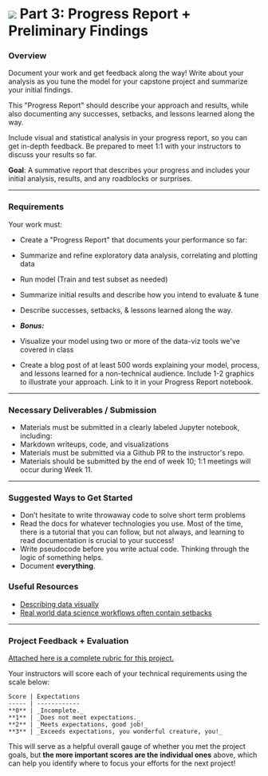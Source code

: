 # ![](https://ga-dash.s3.amazonaws.com/production/assets/logo-9f88ae6c9c3871690e33280fcf557f33.png) Part 3: Progress Report + Preliminary Findings

### Overview

Document your work and get feedback along the way! Write about your analysis as you tune the model for your capstone project and summarize your initial findings.

This "Progress Report" should describe your approach and results, while also documenting any successes, setbacks, and lessons learned along the way.

Include visual and statistical analysis in your progress report, so you can get in-depth feedback. Be prepared to meet 1:1 with your instructors to discuss your results so far.

**Goal**: A summative report that describes your progress and includes your initial analysis, results, and any roadblocks or surprises.

---

### Requirements

Your work must:

- Create a "Progress Report" that documents your performance so far:
 - Summarize and refine exploratory data analysis, correlating and plotting data
 - Run model (Train and test subset as needed)
 - Summarize initial results and describe how you intend to evaluate & tune
 - Describe successes, setbacks, & lessons learned along the way.

- ***Bonus:***
 - Visualize your model using two or more of the data-viz tools we've covered in class 
 - Create a blog post of at least 500 words explaining your model, process, and lessons learned for a non-technical audience. Include 1-2 graphics to illustrate your approach. Link to it in your Progress Report notebook.

---

### Necessary Deliverables / Submission

- Materials must be submitted in a clearly labeled Jupyter notebook, including:
 - Markdown writeups, code, and visualizations
- Materials must be submitted via a Github PR to the instructor's repo.
- Materials should be submitted by the end of week 10; 1:1 meetings will occur during Week 11.

---

### Suggested Ways to Get Started

- Don’t hesitate to write throwaway code to solve short term problems
- Read the docs for whatever technologies you use. Most of the time, there is a tutorial that you can follow, but not always, and learning to read documentation is crucial to your success!
- Write pseudocode before you write actual code. Thinking through the logic of something helps.  
- Document **everything**.

### Useful Resources

- [Describing data visually](http://www.statisticsviews.com/details/feature/6314441/Visualising-Statistics-The-importance-of-seeing-not-just-describing-data.html)
- [Real world data science workflows often contain setbacks](https://guerrilla-analytics.net/2015/02/20/data-science-workflows-a-reality-check/)

---

### Project Feedback + Evaluation

[Attached here is a complete rubric for this project.](./part-03-rubric.md)

Your instructors will score each of your technical requirements using the scale below:

    Score | Expectations
    ----- | ------------
    **0** | _Incomplete._
    **1** | _Does not meet expectations._
    **2** | _Meets expectations, good job!_
    **3** | _Exceeds expectations, you wonderful creature, you!_

 This will serve as a helpful overall gauge of whether you met the project goals, but __the more important scores are the individual ones__ above, which can help you identify where to focus your efforts for the next project!
